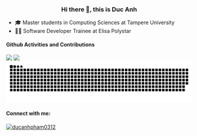 <h3 align='center'>Hi there 👋, this is Duc Anh</h3>

  - 🎓 Master students in Computing Sciences at Tampere University
  - 🧑‍💻 Software Developer Trainee at Elisa Polystar

#### Github Activities and Contributions
<div class='container'>
  
<img src="https://github-readme-streak-stats-wine-one.vercel.app?user=ducanhpham0312&theme=dracula&hide_border=true"  style="height: auto; width: 51%;"/>
<img src="https://github-readme-stats-rho-three-11.vercel.app/api?username=ducanhpham0312&show=reviews&hide=contribs&theme=dracula&show_icons=true&hide_border=true&count_private=true"  style="height: auto; width: 48%;"/>
</div>


<picture>
  <source media="(prefers-color-scheme: dark)" srcset="https://raw.githubusercontent.com/ducanhpham0312/ducanhpham0312/output/github-contribution-grid-snake-dark.svg">
  <img alt="github contribution grid snake animation" src="https://raw.githubusercontent.com/ducanhpham0312/ducanhpham0312/output/github-contribution-grid-snake.svg">
</picture>


#### Connect with me:
<a href="https://linkedin.com/in/ducanhpham0312" target="blank"><img align="center" src="https://upload.wikimedia.org/wikipedia/commons/8/81/LinkedIn_icon.svg" alt="ducanhpham0312" height="30" width="40" /></a>

<!--
**ducanhpham0312/ducanhpham0312** is a ✨ _special_ ✨ repository because its `README.md` (this file) appears on your GitHub profile.

Here are some ideas to get you started:

- 🔭 I’m currently working on ...
- 🌱 I’m currently learning ...
- 👯 I’m looking to collaborate on ...
- 🤔 I’m looking for help with ...
- 💬 Ask me about ...
- 📫 How to reach me: ...
- 😄 Pronouns: ...
- ⚡ Fun fact: ...
-->
